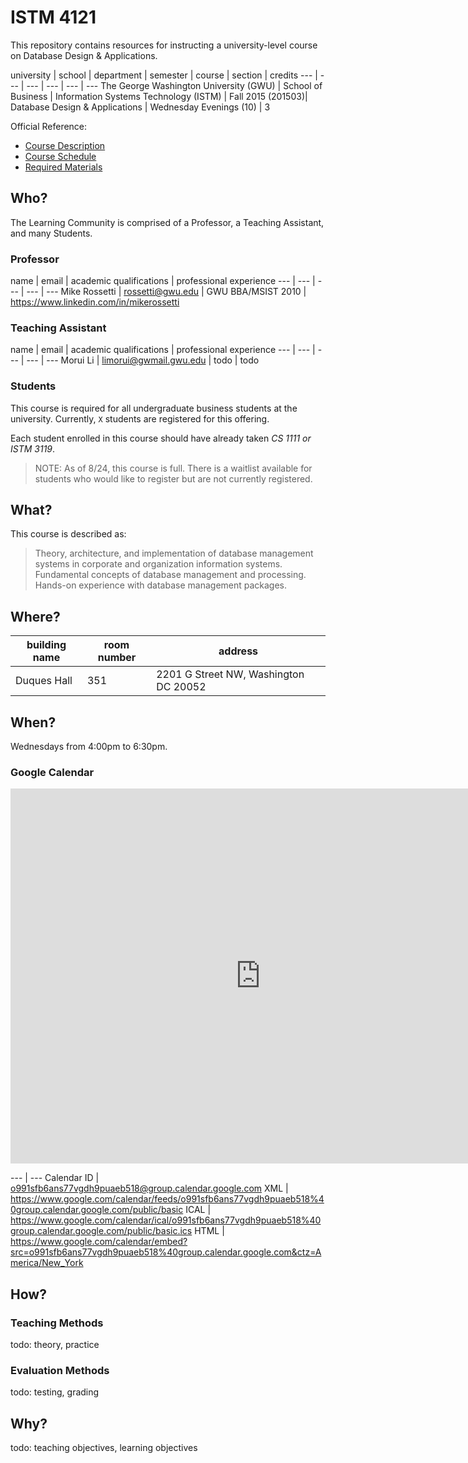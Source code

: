 # ISTM 4121

This repository contains resources for instructing a university-level course on Database Design & Applications.

university | school | department | semester | course | section | credits
--- | --- | --- | --- | --- | ---
The George Washington University (GWU) | School of Business | Information Systems Technology (ISTM) | Fall 2015 (201503)| Database Design & Applications | Wednesday Evenings (10) | 3

Official Reference:

 + [Course Description ](http://my.gwu.edu/mod/pws/courses.cfm?campId=1&termId=201503&subjId=ISTM)
 + [Course Schedule](http://my.gwu.edu/mod/pws/courses.cfm?campId=1&termId=201503&subjId=ISTM)
 + [Required Materials](http://www.bkstr.com/webapp/wcs/stores/servlet/booklookServlet?bookstore_id-1=122&term_id-1=201503&div-1=&dept-1=ISTM&course-1=4121&section-1=10)

## Who?

The Learning Community is comprised of a Professor, a Teaching Assistant, and many Students.

### Professor

name | email | academic qualifications | professional experience
--- | --- | --- | --- | ---
Mike Rossetti | [rossetti@gwu.edu](mailto:rossetti@gwu.edu) | GWU BBA/MSIST 2010 | https://www.linkedin.com/in/mikerossetti

### Teaching Assistant

name | email | academic qualifications | professional experience
--- | --- | --- | --- | ---
Morui Li | [limorui@gwmail.gwu.edu](mailto:limorui@gwmail.gwu.edu) | todo | todo

### Students

This course is required for all undergraduate business students at the university. Currently,
`X` students are registered for this offering.

Each student enrolled in this course should have already taken *CS 1111 or ISTM 3119*.

> NOTE: As of 8/24, this course is full. There is a waitlist available for students who would like to register but are not currently registered.

## What?

This course is described as:

> Theory, architecture, and implementation of database management systems in corporate and organization information systems. Fundamental concepts of database management and processing. Hands-on experience with database management packages.

## Where?

building name | room number | address
--- | --- | ---
Duques Hall |  351 | 2201 G Street NW, Washington DC 20052

## When?

Wednesdays from 4:00pm to 6:30pm.

### Google Calendar

<iframe src="https://www.google.com/calendar/embed?src=o991sfb6ans77vgdh9puaeb518%40group.calendar.google.com&ctz=America/New_York" style="border: 0" width="800" height="600" frameborder="0" scrolling="no"></iframe>

--- | ---
Calendar ID | o991sfb6ans77vgdh9puaeb518@group.calendar.google.com
XML | https://www.google.com/calendar/feeds/o991sfb6ans77vgdh9puaeb518%40group.calendar.google.com/public/basic
ICAL | https://www.google.com/calendar/ical/o991sfb6ans77vgdh9puaeb518%40group.calendar.google.com/public/basic.ics
HTML | https://www.google.com/calendar/embed?src=o991sfb6ans77vgdh9puaeb518%40group.calendar.google.com&ctz=America/New_York


## How?

### Teaching Methods

todo: theory, practice

### Evaluation Methods

todo: testing, grading

## Why?

todo: teaching objectives, learning objectives
